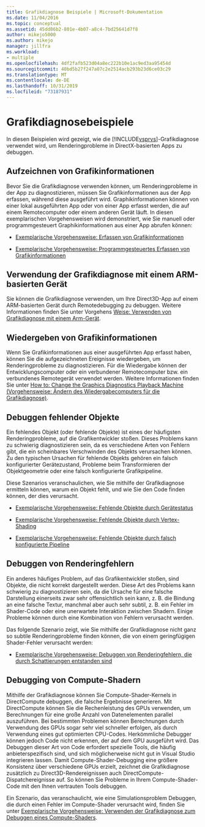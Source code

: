 ```yaml
---
title: Grafikdiagnose Beispiele | Microsoft-Dokumentation
ms.date: 11/04/2016
ms.topic: conceptual
ms.assetid: 45dd86b2-801e-4b07-a8c4-7bd25641d7f8
author: mikejo5000
ms.author: mikejo
manager: jillfra
ms.workload:
- multiple
ms.openlocfilehash: 4df2fafb523d04a8ec222b10e1ac9ed3aa95454d
ms.sourcegitcommit: 40bd5b27f247a07c2e2514acb293b23d6ce03c29
ms.translationtype: MT
ms.contentlocale: de-DE
ms.lasthandoff: 10/31/2019
ms.locfileid: "73187931"
---
```

# <a name="graphics-diagnostics-examples"></a>Grafikdiagnosebeispiele
In diesen Beispielen wird gezeigt, wie die [!INCLUDE[vsprvs](../../code-quality/includes/vsprvs_md.md)]-Grafikdiagnose verwendet wird, um Renderingprobleme in DirectX-basierten Apps zu debuggen.

## <a name="capturing-graphics-information"></a>Aufzeichnen von Grafikinformationen
 Bevor Sie die Grafikdiagnose verwenden können, um Renderingprobleme in der App zu diagnostizieren, müssen Sie Grafikinformationen aus der App erfassen, während diese ausgeführt wird. Graphikinformationen können von einer lokal ausgeführten App oder von einer App erfasst werden, die auf einem Remotecomputer oder einem anderen Gerät läuft. In diesen exemplarischen Vorgehensweisen wird demonstriert, wie Sie manuell oder programmgesteuert Graphikinformationen aus einer App abrufen können:

- [Exemplarische Vorgehensweise: Erfassen von Grafikinformationen](walkthrough-capturing-graphics-information.md)

- [Exemplarische Vorgehensweise: Programmgesteuertes Erfassen von Grafikinformationen](walkthrough-capturing-graphics-information-programmatically.md)

## <a name="use-graphics-diagnostics-with-an-arm-based-device"></a>Verwendung der Grafikdiagnose mit einem ARM-basierten Gerät
 Sie können die Grafikdiagnose verwenden, um Ihre Direct3D-App auf einem ARM-basierten Gerät durch Remotedebugging zu debuggen. Weitere Informationen finden Sie unter Vorgehens [Weise: Verwenden von Grafikdiagnose mit einem Arm-Gerät](graphics-diagnostics-examples.md).

## <a name="playing-back-graphics-information"></a>Wiedergeben von Grafikinformationen
 Wenn Sie Grafikinformationen aus einer ausgeführten App erfasst haben, können Sie die aufgezeichneten Ereignisse wiedergeben, um Renderingprobleme zu diagnostizieren. Für die Wiedergabe können der Entwicklungscomputer oder ein verbundener Remotecomputer bzw. ein verbundenes Remotegerät verwendet werden. Weitere Informationen finden Sie unter [How to: Change the Graphics Diagnostics Playback Machine (Vorgehensweise: Ändern des Wiedergabecomputers für die Grafikdiagnose)](how-to-change-the-graphics-diagnostics-playback-machine.md).

## <a name="debugging-missing-objects"></a>Debuggen fehlender Objekte
 Ein fehlendes Objekt (oder fehlende Objekte) ist eines der häufigsten Renderingprobleme, auf die Grafikentwickler stoßen. Dieses Problems kann zu schwierig diagnostizieren sein, da es verschiedene Arten von Fehlern gibt, die ein scheinbares Verschwinden des Objekts verursachen können. Zu den typischen Ursachen für fehlende Objekts gehören ein falsch konfigurierter Gerätezustand, Probleme beim Transformieren der Objektgeometrie oder eine falsch konfigurierte Grafikpipeline.

 Diese Szenarios veranschaulichen, wie Sie mithilfe der Grafikdiagnose ermitteln können, warum ein Objekt fehlt, und wie Sie den Code finden können, der dies verursacht.

- [Exemplarische Vorgehensweise: Fehlende Objekte durch Gerätestatus](walkthrough-missing-objects-due-to-device-state.md)

- [Exemplarische Vorgehensweise: Fehlende Objekte durch Vertex-Shading](walkthrough-missing-objects-due-to-vertex-shading.md)

- [Exemplarische Vorgehensweise: Fehlende Objekte durch falsch konfigurierte Pipeline](walkthrough-missing-objects-due-to-misconfigured-pipeline.md)

## <a name="debugging-rendering-errors"></a>Debuggen von Renderingfehlern
 Ein anderes häufiges Problem, auf das Grafikentwickler stoßen, sind Objekte, die nicht korrekt dargestellt werden. Diese Art des Problems kann schwierig zu diagnostizieren sein, da die Ursache für eine falsche Darstellung einerseits zwar sehr offensichtlich sein kann, z. B. die Bindung an eine falsche Textur, manchmal aber auch sehr subtil, z. B. ein Fehler im Shader-Code oder eine unerwartete Interaktion zwischen Shadern. Einige Probleme können durch eine Kombination von Fehlern verursacht werden.

 Das folgende Szenario zeigt, wie Sie mithilfe der Grafikdiagnose nicht ganz so subtile Renderingprobleme finden können, die von einem geringfügigen Shader-Fehler verursacht werden:

- [Exemplarische Vorgehensweise: Debuggen von Renderingfehlern, die durch Schattierungen entstanden sind](walkthrough-debugging-rendering-errors-due-to-shading.md)

## <a name="debugging-compute-shaders"></a>Debugging von Compute-Shadern
 Mithilfe der Grafikdiagnose können Sie Compute-Shader-Kernels in DirectCompute debuggen, die falsche Ergebnisse generieren. Mit DirectCompute können Sie die Rechenleistung des GPUs verwenden, um Berechnungen für eine große Anzahl von Datenelementen parallel auszuführen. Bei bestimmten Problemen können Berechnungen durch Verwendung des GPUs sogar sehr viel schneller erfolgen, als durch Verwendung eines gut optimierten CPU-Codes. Herkömmliche Debugger können jedoch Code nicht erkennen, der auf dem GPU ausgeführt wird. Das Debuggen dieser Art von Code erfordert spezielle Tools, die häufig anbieterspezifisch sind, und sich möglicherweise nicht gut in Visual Studio integrieren lassen. Damit Compute-Shader-Debugging eine größere Konsistenz über verschiedene GPUs erzielt, zeichnet die Grafikdiagnose zusätzlich zu Direct3D-Rendereignissen auch DirectCompute-Dispatchereignisse auf. So können Sie Probleme in Ihrem Compute-Shader-Code mit den Ihnen vertrauten Tools debuggen.

 Ein Szenario, das veranschaulicht, wie eine Simulationsproblem Debuggen, die durch einen Fehler im Compute-Shader verursacht wird, finden Sie unter [Exemplarische Vorgehensweise: Verwenden der Grafikdiagnose zum Debuggen eines Compute-Shaders](walkthrough-using-graphics-diagnostics-to-debug-a-compute-shader.md).